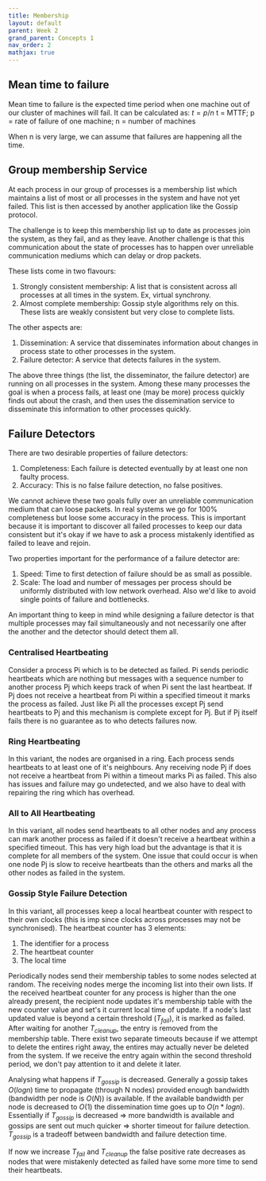 ```yaml
---
title: Membership
layout: default
parent: Week 2
grand_parent: Concepts 1
nav_order: 2
mathjax: true
---
```

## Mean time to failure

Mean time to failure is the expected time period when one machine out of our cluster of machines will fail. It can be calculated as:
$t = p/n$ 
t = MTTF; p = rate of failure of one machine; n = number of machines

When n is very large, we can assume that failures are happening all the time.

## Group membership Service

At each process in our group of processes is a membership list which maintains a list of most or all processes in the system and have not yet failed. This list is then accessed by another application like the Gossip protocol. 

The challenge is to keep this membership list up to date as processes join the system, as they fail, and as they leave. Another challenge is that this communication about the state of processes has to happen over unreliable communication mediums which can delay or drop packets. 

These lists come in two flavours:
1. Strongly consistent membership: A list that is consistent across all processes at all times in the system. Ex, virtual synchrony. 
2. Almost complete membership: Gossip style algorithms rely on this. These lists are weakly consistent but very close to complete lists. 

The other aspects are:
1. Dissemination: A service that disseminates information about changes in process state to other processes in the system.
2. Failure detector: A service that detects failures in the system. 

The above three things (the list, the disseminator, the failure detector) are running on all processes in the system. Among these many processes the goal is when a process fails, at least one (may be more) process quickly finds out about the crash, and then uses the dissemination service to disseminate this information to other processes quickly. 

## Failure Detectors

There are two desirable properties of failure detectors:
1. Completeness: Each failure is detected eventually by at least one non faulty process. 
2. Accuracy: This is no false failure detection, no false positives. 

We cannot achieve these two goals fully over an unreliable communication medium that can loose packets. In real systems we go for 100% completeness but loose some accuracy in the process. This is important because it is important to discover all failed processes to keep our data consistent but it's okay if we have to ask a process mistakenly identified as failed to leave and rejoin. 

Two properties important for the performance of a failure detector are:
1. Speed: Time to first detection of failure should be as small as possible. 
2. Scale: The load and number of messages per process should be uniformly distributed with low network overhead. Also we'd like to avoid single points of failure and bottlenecks. 

An important thing to keep in mind while designing a failure detector is that multiple processes may fail simultaneously and not necessarily one after the another and the detector should detect them all. 
### Centralised Heartbeating

Consider a process Pi which is to be detected as failed. Pi sends periodic heartbeats which are nothing but messages with a sequence number to another process Pj which keeps track of when Pi sent the last heartbeat. If Pj does not receive a heartbeat from Pi within a specified timeout it marks the process as failed. Just like Pi all the processes except Pj send heartbeats to Pj and this mechanism is complete except for Pj. But if Pj itself fails there is no guarantee as to who detects failures now.
### Ring Heartbeating

In this variant, the nodes are organised in a ring. Each process sends heartbeats to at least one of it's neighbours. Any receiving node Pj if does not receive a heartbeat from Pi within a timeout marks Pi as failed. This also has issues and failure may go undetected, and we also have to deal with repairing the ring which has overhead. 
### All to All Heartbeating

In this variant, all nodes send heartbeats to all other nodes and any process can mark another process as failed if it doesn't receive a heartbeat within a specified timeout. This has very high load but the advantage is that it is complete for all members of the system. One issue that could occur is when one node Pj is slow to receive heartbeats than the others and marks all the other nodes as failed in the system.
### Gossip Style Failure Detection

In this variant, all processes keep a local heartbeat counter with respect to their own clocks (this is imp since clocks across processes may not be synchronised). The heartbeat counter has 3 elements:
1. The identifier for a process
2. The heartbeat counter
3. The local time

Periodically nodes send their membership tables to some nodes selected at random. The receiving nodes merge the incoming list into their own lists. If the received heartbeat counter for any process is higher than the one already present, the recipient node updates it's membership table with the new counter value and set's it current local time of update. If a node's last updated value is beyond a certain threshold ($T_{fail}$), it is marked as failed. After waiting for another $T_{cleanup}$, the entry is removed from the membership table. There exist two separate timeouts because if we attempt to delete the entires right away, the entires may actually never be deleted from the system. If we receive the entry again within the second threshold period, we don't pay attention to it and delete it later. 

Analysing what happens if $T_{gossip}$ is decreased. Generally a gossip takes $O(logn)$ time to propagate (through N nodes) provided enough bandwidth (bandwidth per node is $O(N)$) is available. If the available bandwidth per node is decreased to $O(1)$ the dissemination time goes up to $O(n*logn)$. Essentially if $T_{gossip}$ is decreased => more bandwidth is available and gossips are sent out much quicker => shorter timeout for failure detection. $T_{gossip}$ is a tradeoff between bandwidth and failure detection time.

If now we increase $T_{fail}$ and $T_{cleanup}$ the false positive rate decreases as nodes that were mistakenly detected as failed have some more time to send their heartbeats. 